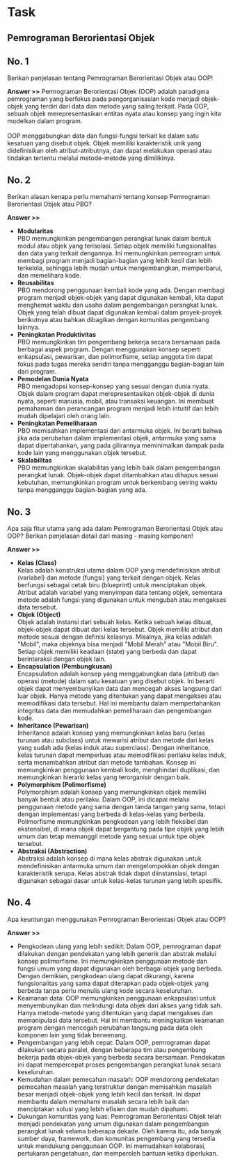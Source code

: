 
# Task
## Pemrograman Berorientasi Objek
## No. 1
Berikan penjelasan tentang Pemrograman Berorientasi Objek atau OOP!<br/>

**Answer >>**
Pemrograman Berorientasi Objek (OOP) adalah paradigma pemrograman yang berfokus pada pengorganisasian kode menjadi objek-objek yang terdiri dari data dan metode yang saling terkait. Pada OOP, sebuah objek merepresentasikan entitas nyata atau konsep yang ingin kita modelkan dalam program.<br/><br/>
OOP menggabungkan data dan fungsi-fungsi terkait ke dalam satu kesatuan yang disebut objek. Objek memiliki karakteristik unik yang didefinisikan oleh atribut-atributnya, dan dapat melakukan operasi atau tindakan tertentu melalui metode-metode yang dimilikinya.

## No. 2
Berikan alasan kenapa perlu memahami tentang konsep Pemrograman Berorientasi Objek atau PBO?<br/>

**Answer >>**
* **Modularitas**<br/>
  PBO memungkinkan pengembangan perangkat lunak dalam bentuk modul atau objek yang terisolasi. Setiap objek memiliki fungsionalitas dan data yang terkait dengannya. Ini memungkinkan pemrogram untuk membagi program menjadi bagian-bagian yang lebih kecil dan lebih terkelola, sehingga lebih mudah untuk mengembangkan, memperbarui, dan memelihara kode.
* **Reusabilitas**<br/>
  PBO mendorong penggunaan kembali kode yang ada. Dengan membagi program menjadi objek-objek yang dapat digunakan kembali, kita dapat menghemat waktu dan usaha dalam pengembangan perangkat lunak. Objek yang telah dibuat dapat digunakan kembali dalam proyek-proyek berikutnya atau bahkan dibagikan dengan komunitas pengembang lainnya.
* **Peningkatan Produktivitas**<br/>
  PBO memungkinkan tim pengembang bekerja secara bersamaan pada berbagai aspek program. Dengan menggunakan konsep seperti enkapsulasi, pewarisan, dan polimorfisme, setiap anggota tim dapat fokus pada tugas mereka sendiri tanpa mengganggu bagian-bagian lain dari program. 
* **Pemodelan Dunia Nyata**<br/>
  PBO mengadopsi konsep-konsep yang sesuai dengan dunia nyata. Objek dalam program dapat merepresentasikan objek-objek di dunia nyata, seperti manusia, mobil, atau transaksi keuangan. Ini membuat pemahaman dan perancangan program menjadi lebih intuitif dan lebih mudah dipelajari oleh orang lain.
* **Peningkatan Pemeliharaan**<br/>
  PBO memisahkan implementasi dari antarmuka objek. Ini berarti bahwa jika ada perubahan dalam implementasi objek, antarmuka yang sama dapat dipertahankan, yang pada gilirannya meminimalkan dampak pada kode lain yang menggunakan objek tersebut.
* **Skalabilitas**<br/>
  PBO memungkinkan skalabilitas yang lebih baik dalam pengembangan perangkat lunak. Objek-objek dapat ditambahkan atau dihapus sesuai kebutuhan, memungkinkan program untuk berkembang seiring waktu tanpa mengganggu bagian-bagian yang ada.

## No. 3
Apa saja fitur utama yang ada dalam Pemrograman Berorientasi Objek atau OOP? Berikan penjelasan detail dari masing - masing komponen!<br/>

**Answer >>**
* **Kelas (Class)**<br/>
Kelas adalah konstruksi utama dalam OOP yang mendefinisikan atribut (variabel) dan metode (fungsi) yang terkait dengan objek. Kelas berfungsi sebagai cetak biru (blueprint) untuk menciptakan objek. Atribut adalah variabel yang menyimpan data tentang objek, sementara metode adalah fungsi yang digunakan untuk mengubah atau mengakses data tersebut.
* **Objek (Object)**<br/>
Objek adalah instansi dari sebuah kelas. Ketika sebuah kelas dibuat, objek-objek dapat dibuat dari kelas tersebut. Objek memiliki atribut dan metode sesuai dengan definisi kelasnya. Misalnya, jika kelas adalah "Mobil", maka objeknya bisa menjadi "Mobil Merah" atau "Mobil Biru". Setiap objek memiliki keadaan (state) yang berbeda dan dapat berinteraksi dengan objek lain.
* **Encapsulation (Pembungkusan)**<br/>
Encapsulation adalah konsep yang menggabungkan data (atribut) dan operasi (metode) dalam satu kesatuan yang disebut objek. Ini berarti objek dapat menyembunyikan data dan mencegah akses langsung dari luar objek. Hanya metode yang ditentukan yang dapat mengakses atau memodifikasi data tersebut. Hal ini membantu dalam mempertahankan integritas data dan memudahkan pemeliharaan dan pengembangan kode.
* **Inheritance (Pewarisan)**<br/>
Inheritance adalah konsep yang memungkinkan kelas baru (kelas turunan atau subclass) untuk mewarisi atribut dan metode dari kelas yang sudah ada (kelas induk atau superclass). Dengan inheritance, kelas turunan dapat memperluas atau memodifikasi perilaku kelas induk, serta menambahkan atribut dan metode tambahan. Konsep ini memungkinkan penggunaan kembali kode, menghindari duplikasi, dan memungkinkan hierarki kelas yang terorganisir dengan baik.
* **Polymorphism (Polimorfisme)**<br/>
Polymorphism adalah konsep yang memungkinkan objek memiliki banyak bentuk atau perilaku. Dalam OOP, ini dicapai melalui penggunaan metode yang sama dengan tanda tangan yang sama, tetapi dengan implementasi yang berbeda di kelas-kelas yang berbeda. Polimorfisme memungkinkan pengkodean yang lebih fleksibel dan ekstensibel, di mana objek dapat bergantung pada tipe objek yang lebih umum dan tetap memanggil metode yang sesuai untuk tipe objek tersebut.
* **Abstraksi (Abstraction)**<br/>
Abstraksi adalah konsep di mana kelas abstrak digunakan untuk mendefinisikan antarmuka umum dan mengelompokkan objek dengan karakteristik serupa. Kelas abstrak tidak dapat diinstansiasi, tetapi digunakan sebagai dasar untuk kelas-kelas turunan yang lebih spesifik.

## No. 4
Apa keuntungan menggunakan Pemrograman Berorientasi Objek atau OOP?<br/>

**Answer >>**
* Pengkodean ulang yang lebih sedikit: Dalam OOP, pemrograman dapat dilakukan dengan pendekatan yang lebih generik dan abstrak melalui konsep polimorfisme. Ini memungkinkan penggunaan metode dan fungsi umum yang dapat digunakan oleh berbagai objek yang berbeda. Dengan demikian, pengkodean ulang dapat dikurangi, karena fungsionalitas yang sama dapat diterapkan pada objek-objek yang berbeda tanpa perlu menulis ulang kode secara keseluruhan.
* Keamanan data: OOP memungkinkan penggunaan enkapsulasi untuk menyembunyikan dan melindungi data objek dari akses yang tidak sah. Hanya metode-metode yang ditentukan yang dapat mengakses dan memanipulasi data tersebut. Hal ini membantu meningkatkan keamanan program dengan mencegah perubahan langsung pada data oleh komponen lain yang tidak berwenang.
* Pengembangan yang lebih cepat: Dalam OOP, pemrograman dapat dilakukan secara paralel, dengan beberapa tim atau pengembang bekerja pada objek-objek yang berbeda secara bersamaan. Pendekatan ini dapat mempercepat proses pengembangan perangkat lunak secara keseluruhan.
* Kemudahan dalam pemecahan masalah: OOP mendorong pendekatan pemecahan masalah yang terstruktur dengan memisahkan masalah besar menjadi objek-objek yang lebih kecil dan terkait. Ini dapat membantu dalam memahami masalah secara lebih baik dan menciptakan solusi yang lebih efisien dan mudah dipahami.
* Dukungan komunitas yang luas: Pemrograman Berorientasi Objek telah menjadi pendekatan yang umum digunakan dalam pengembangan perangkat lunak selama beberapa dekade. Oleh karena itu, ada banyak sumber daya, framework, dan komunitas pengembang yang tersedia untuk mendukung penggunaan OOP. Ini memudahkan kolaborasi, pertukaran pengetahuan, dan memperoleh bantuan ketika diperlukan.
